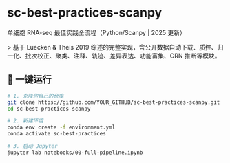 # sc-best-practices-scanpy  
单细胞 RNA-seq 最佳实践全流程（Python/Scanpy | 2025 更新）

&gt; 基于 Luecken & Theis 2019 综述的完整实现，含公开数据自动下载、质控、归一化、批次校正、聚类、注释、轨迹、差异表达、功能富集、GRN 推断等模块。

## 🚀 一键运行
```bash
# 1. 克隆你自己的仓库
git clone https://github.com/YOUR_GITHUB/sc-best-practices-scanpy.git
cd sc-best-practices-scanpy

# 2. 新建环境
conda env create -f environment.yml
conda activate sc-best-practices

# 3. 启动 Jupyter
jupyter lab notebooks/00-full-pipeline.ipynb
